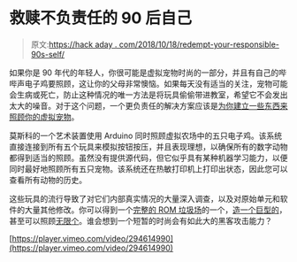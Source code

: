 # 救赎不负责任的 90 后自己

> 原文:[https://hack aday . com/2018/10/18/redempt-your-responsible-90s-self/](https://hackaday.com/2018/10/18/redeem-your-irresponsible-90s-self/)

如果你是 90 年代的年轻人，你很可能是虚拟宠物时尚的一部分，并且有自己的哔哔声电子鸡要照顾，这让你的父母非常懊恼。如果每天没有适当的关注，宠物可能会生病或死亡，防止这种情况的唯一方法是将玩具偷偷带进教室，希望它不会发出太大的噪音。对于这个问题，一个更负责任的解决方案应该是[为你建立一些东西来照顾你的虚拟宠物](http://vtol.cc/filter/works/umbilical-digital)。

莫斯科的一个艺术装置使用 Arduino 同时照顾虚拟农场中的五只电子鸡。该系统直接连接到所有五个玩具来模拟按钮按压，并且表现理想，以确保所有的数字动物都得到适当的照顾。虽然没有提供源代码，但它似乎具有某种机器学习能力，以便同时最好地照顾所有五只宠物。该系统还在热敏打印机上打印出状态，因此您可以查看所有动物的历史。

这些玩具的流行导致了对它们内部真实情况的大量深入调查，以及对原始单元和软件的大量其他修改。你可以得到一个[完整的 ROM 垃圾场](https://hackaday.com/2013/05/24/tamagotchi-rom-dump-and-reverse-engineering/)的一个，[造一个巨型的](https://hackaday.com/2014/04/13/desktop-sized-tamagotchi-is-even-harder-to-ignore/)，甚至可以照顾[无限个](https://hackaday.com/2015/11/24/building-the-infinite-matrix-of-tamagotchis/)。谁会想到一个短暂的时尚会有如此大的黑客攻击能力？

[https://player.vimeo.com/video/294614990](https://player.vimeo.com/video/294614990)